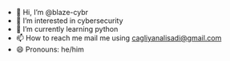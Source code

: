 - 👋 Hi, I’m @blaze-cybr
- 👀 I’m interested in cybersecurity 
- 🌱 I’m currently learning python
- 📫 How to reach me mail me using cagliyanalisadi@gmail.com
- 😄 Pronouns: he/him
